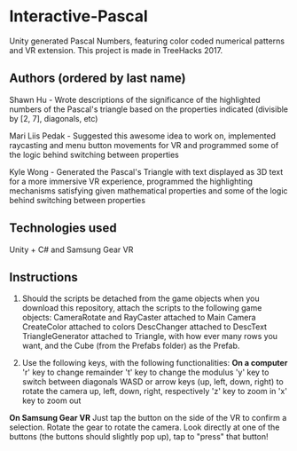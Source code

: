 # Interactive-Pascal
Unity generated Pascal Numbers, featuring color coded numerical patterns and VR extension. This project is made in TreeHacks 2017.

## Authors (ordered by last name)
Shawn Hu - Wrote descriptions of the significance of the highlighted numbers of the Pascal's triangle based on the properties indicated (divisible by [2, 7], diagonals, etc)

Mari Liis Pedak - Suggested this awesome idea to work on, implemented raycasting and menu button movements for VR and programmed some of the logic behind switching between properties

Kyle Wong - Generated the Pascal's Triangle with text displayed as 3D text for a more immersive VR experience, programmed the highlighting mechanisms satisfying given mathematical properties and some of the logic behind switching between properties

## Technologies used
Unity + C# and Samsung Gear VR

## Instructions
1. Should the scripts be detached from the game objects when you download this repository, attach the scripts to the following game objects: 
CameraRotate and RayCaster attached to Main Camera
CreateColor attached to colors
DescChanger attached to DescText
TriangleGenerator attached to Triangle, with how ever many rows you want, and the Cube (from the Prefabs folder) as the Prefab. 

2. Use the following keys, with the following functionalities: 
**On a computer**
'r' key to change remainder
't' key to change the modulus
'y' key to switch between diagonals
WASD or arrow keys (up, left, down, right) to rotate the camera up, left, down, right, respectively
'z' key to zoom in
'x' key to zoom out

**On Samsung Gear VR**
Just tap the button on the side of the VR to confirm a selection. Rotate the gear to rotate the camera. Look directly at one of the buttons (the buttons should slightly pop up), tap to "press" that button!
